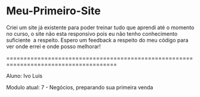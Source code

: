 # Meu-Primeiro-Site

Criei um site já existente para poder treinar tudo que aprendi até o momento no curso, o site não esta responsivo pois eu não tenho conhecimento suficiente  a respeito. Espero um feedback a respeito do meu código para ver onde errei e onde posso melhorar! 

======================================================================================

Aluno: Ivo Luis

Modulo atual: 7 - Negócios, preparando sua primeira venda
